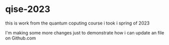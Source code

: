 # qise-2023
this is work from the quantum coputing course i took i spring of 2023

I'm making some more changes just to demonstrate how i can update an file on Github.com
